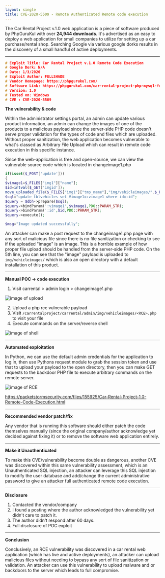 ```yaml
---
layout: single
title: CVE-2020-5509 - Remote Authenticated Remote code execution
---
```


The Car Rental Project v.1.0 web application is a piece of software produced by PhpGuruKul with over **24,944 downloads**. It's advertised as an easy to deploy a web application for small companies to utilize for setting up a car purchase/rental shop. Searching Google via various google dorks results in the discovery of a small handful of active deployments.

----

```c
# Exploit Title: Car Rental Project v.1.0 Remote Code Execution
# Google Dork: N/A
# Date: 1/3/2020
# Exploit Author: FULLSHADE
# Vendor Homepage: https://phpgurukul.com/
# Software Link: https://phpgurukul.com/car-rental-project-php-mysql-free-download/
# Version: 1.0
# Tested on: Windows
# CVE : CVE-2020-5509
```

**The vulnerability & code**

Within the administrator settings portal, an admin can update various product information, an admin can change the images of one of the products to a malicious payload since the server-side PHP code doesn't serve proper validation for the types of code and files which are uploaded. Without proper sanitization, the web application becomes vulnerable to what's classed as Arbitrary File Upload which can result in remote code execution in this specific instance.

Since the web-application is free and open-source, we can view the vulnerable source code which is located in changeimage1.php

```php
if(isset($_POST['update']))
{
$vimage1=$_FILES["img1"]["name"];
$id=intval($_GET['imgid']);
move_uploaded_file($_FILES["img1"]["tmp_name"],"img/vehicleimages/".$_FILES["img1"]["name"]);
$sql="update tblvehicles set Vimage1=:vimage1 where id=:id";
$query = $dbh->prepare($sql);
$query->bindParam(':vimage1',$vimage1,PDO::PARAM_STR);
$query->bindParam(':id',$id,PDO::PARAM_STR);
$query->execute();

$msg="Image updated successfully";
```

An attacker can make a post request to the changeimage1.php page with any sort of malicious file since there is no file sanitization or checking to see if the uploaded "image" is an image. This is a horrible example of how proper file upload should be handled from the server-side PHP code.
On the 5th line, you can see that the "image" payload is uploaded to `img/vehicleimages/` which is also an open directory with a default installation of this product.

----

**Manual POC -> code execution**


1. Visit carrental > admin login > changeimage1.php

![image of upload](https://raw.githubusercontent.com/FULLSHADE/FULLSHADE.github.io/master/assets/admin22.png)

2. Upload a php rce vulnerable payload
3. Visit `/carrentalproject/carrental/admin/img/vehicleimages/<RCE>.php` to visit your file
4. Execute commands on the server/reverse shell
  
![image of shell](https://raw.githubusercontent.com/FULLSHADE/FULLSHADE.github.io/master/assets/ncc1c.png)

----

**Automated exploitation**

In Python, we can use the default admin credentials for the application to log in, then use Pythons request module to grab the session token and use that to upload your payload to the open directory, then you can make GET requests to the backdoor PHP file to execute arbitrary commands on the remote server.

![image of RCE](https://raw.githubusercontent.com/FULLSHADE/CVE-2020-5509-POC/master/poc-rce.png)

https://packetstormsecurity.com/files/155925/Car-Rental-Project-1.0-Remote-Code-Execution.html

----

**Recommended vendor patch/fix**

Any vendor that is running this software should either patch the code themselves manually (since the original company/author acknowledge yet decided against fixing it) or to remove the software web application entirely.

----

**Make it Unauthenticated**

To make this CVE/vulnerability become double as dangerous, another CVE was discovered within this same vulnerability assessment, which is an Unauthenticated SQL injection, an attacker can leverage this SQL injection to modify the user database and add/change the current administrative password to give an attacker full authenticated remote code execution.

----

**Disclosure**

1. Contacted the vendor/company
2. I found a posting where the author acknowledged the vulnerability yet didn't care to patch it.
3. The author didn't respond after 60 days.
4. Full disclosure of POC exploit

----

**Conclusion**

Conclusively, an RCE vulnerability was discovered in a car rental web application (which has live and active deployments), an attacker can upload malicious files without needing to bypass any sort of file sanitization or validation. An attacker can use this vulnerability to upload malware and or backdoors to the server which leads to full compromise.
